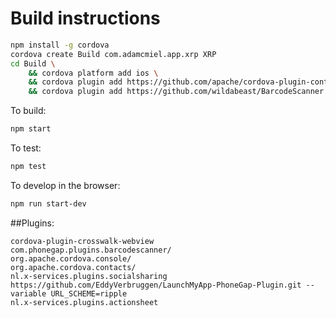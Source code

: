 # Build instructions

```sh
npm install -g cordova
cordova create Build com.adamcmiel.app.xrp XRP
cd Build \
    && cordova platform add ios \
    && cordova plugin add https://github.com/apache/cordova-plugin-contacts \
    && cordova plugin add https://github.com/wildabeast/BarcodeScanner.git
```

To build:
```sh
npm start
```

To test:
```sh
npm test
```

To develop in the browser:
```sh
npm run start-dev
```

##Plugins:
```
cordova-plugin-crosswalk-webview
com.phonegap.plugins.barcodescanner/
org.apache.cordova.console/
org.apache.cordova.contacts/
nl.x-services.plugins.socialsharing
https://github.com/EddyVerbruggen/LaunchMyApp-PhoneGap-Plugin.git --variable URL_SCHEME=ripple
nl.x-services.plugins.actionsheet
```
